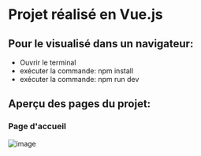 # Projet réalisé en Vue.js

## Pour le visualisé dans un navigateur:
- Ouvrir le terminal
- exécuter la commande: npm install
- exécuter la commande: npm run dev

## Aperçu des pages du projet:

### Page d'accueil
![image](https://github.com/SL-Webdesign/Cours-Vue.js/assets/128183332/04f3b409-d8ea-4ae2-a399-55ee91a34828)
